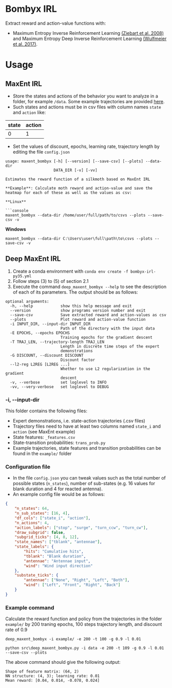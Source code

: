 # Bombyx IRL

Extract reward and action-value functions with:
- Maximum Entropy Inverse Reinforcement Learning [(Ziebart et al. 2008)](https://www.aaai.org/Papers/AAAI/2008/AAAI08-227.pdf?source=post_page---------------------------) and Maximum Entropy Deep Inverse Reinforcement Learning [(Wulfmeier et al. 2017)](https://journals.sagepub.com/doi/abs/10.1177/0278364917722396).

# Usage

## MaxEnt IRL

- Store the states and actions of the behavior you want to analyze in a folder, for example `/data`. Some example trajectories are provided [here](https://drive.google.com/file/d/1ZkKS-h6VS1Pr6MhKpP9av_yKt6z6PxyD/view?usp=sharing).
- Such states and actions must be in csv files with column names `state` and `action` like:


|state|action|
|-----|------|
|0		|1     |

- Set the values of discount, epochs, learning rate, trajectory length by editing the file `config.json`

```console
usage: maxent_bombyx [-h] [--version] [--save-csv] [--plots] --data-dir
                     DATA_DIR [-v] [-vv]

Estimates the reward function of a silkmoth based on MaxEnt IRL

**Example**: Calculate moth reward and action-value and save the heatmap for each of these as well as the values as csv:

**Linux**

```console
maxent_bombyx --data-dir /home/user/full/path/to/csvs --plots --save-csv -v
```

**Windows**

```console
maxent_bombyx --data-dir C:\Users\user\full\path\to\csvs --plots --save-csv -v

```

## Deep MaxEnt IRL

1.  Create a conda environment with `conda env create -f bombyx-irl-py35.yml`
2.  Follow steps (3) to (5) of section 2.1
3. Execute the command `deep_maxent_bombyx --help` to see the description of each of its parameters. The output should be as follows:

```console
optional arguments:
  -h, --help            show this help message and exit
  --version             show programs version number and exit
  --save-csv            Save extracted reward and action-values as csv
  --plots               Plot reward and action-value function
  -i INPUT_DIR, --input-dir INPUT_DIR
                        Path of the directory with the input data
  -E EPOCHS, --epochs EPOCHS
                        Training epochs for the gradient descent
  -T TRAJ_LEN, --trajectory-length TRAJ_LEN
                        Length in discrete time steps of the expert
                        demonstrations
  -G DISCOUNT, --discount DISCOUNT
                        Discount factor
  --l2-reg L2REG [L2REG ...]
                        Whether to use L2 regularization in the gradient
                        descent
  -v, --verbose         set loglevel to INFO
  -vv, --very-verbose   set loglevel to DEBUG
```

### -i, --input-dir

This folder contains the following files:

- Expert demonstrations, i.e. state-action trajectories (.csv files)
- Trajectory files need to have at least two columns named `state_i` and `action` (see MaxEnt example)
- State features: `_features.csv`
- State-transition probabilities: `trans_prob.py`
- Example trajectories, state features and transition probabilities can be found in the `example/` folder

### Configuration file

- In the file `config.json` you can tweak values such as the total number of possible states (`n_states`), number of sub-states (e.g. 16 values for blank duration and 4 for reacted antenna).
- An example config file would be as follows:

```json
{
    "n_states": 64,
    "n_sub_states": [16, 4],
    "df_cols": ["state_i", "action"],
    "n_actions": 4,
    "action_labels": ["stop", "surge", "turn_ccw", "turn_cw"], 
    "draw_subgrid": false,
    "subgrid_ticks": [4, 8, 12],
    "state_names": ["tblank", "antennae"],
    "state_labels": {
        "hits": "Cumulative hits",
        "tblank": "Blank duration",
        "antennae": "Antennae input",
        "wind": "Wind input direction"
    },
    "substate_ticks": {
        "antennae": ["None", "Right", "Left", "Both"], 
        "wind": ["Left", "Front", "Right", "Back"]
    }
}
```

### Example command

Calculate the reward function and policy from the trajectories in the folder `example/` by 200 traning epochs, 100 steps trajectory length, and discount rate of 0.9

```console
deep_maxent_bombyx -i example/ -e 200 -t 100 -g 0.9 -l 0.01

python src\deep_maxent_bombyx.py -i data -e 200 -t 109 -g 0.9 -l 0.01 --save-csv --plots
```

The above command should give the following output:

```console
Shape of feature matrix: (64, 2)
NN structure: (4, 3); learning rate: 0.01
Mean reward: [0.04, 0.014, -0.078, 0.024]
```